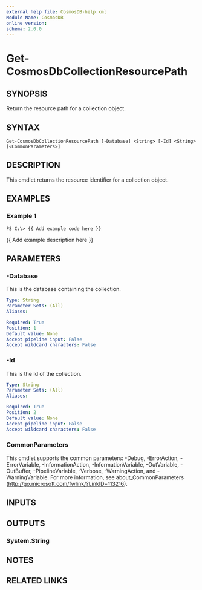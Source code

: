 ```yaml
---
external help file: CosmosDB-help.xml
Module Name: CosmosDB
online version:
schema: 2.0.0
---
```


# Get-CosmosDbCollectionResourcePath

## SYNOPSIS
Return the resource path for a collection object.

## SYNTAX

```
Get-CosmosDbCollectionResourcePath [-Database] <String> [-Id] <String> [<CommonParameters>]
```

## DESCRIPTION
This cmdlet returns the resource identifier for a collection
object.

## EXAMPLES

### Example 1
```
PS C:\> {{ Add example code here }}
```

{{ Add example description here }}

## PARAMETERS

### -Database
This is the database containing the collection.

```yaml
Type: String
Parameter Sets: (All)
Aliases:

Required: True
Position: 1
Default value: None
Accept pipeline input: False
Accept wildcard characters: False
```

### -Id
This is the Id of the collection.

```yaml
Type: String
Parameter Sets: (All)
Aliases:

Required: True
Position: 2
Default value: None
Accept pipeline input: False
Accept wildcard characters: False
```

### CommonParameters
This cmdlet supports the common parameters: -Debug, -ErrorAction, -ErrorVariable, -InformationAction, -InformationVariable, -OutVariable, -OutBuffer, -PipelineVariable, -Verbose, -WarningAction, and -WarningVariable. For more information, see about_CommonParameters (http://go.microsoft.com/fwlink/?LinkID=113216).

## INPUTS

## OUTPUTS

### System.String

## NOTES

## RELATED LINKS
